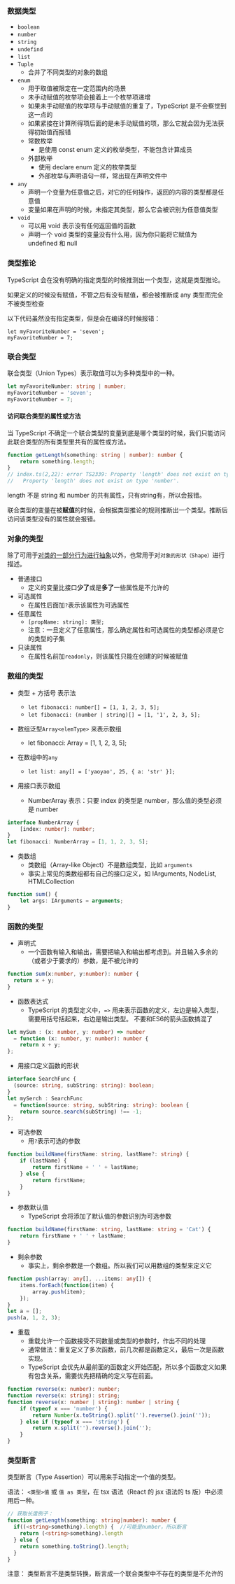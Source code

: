### 数据类型

 - `boolean`
 - `number`
 - `string`
 - `undefind`
 - `list`
 - `Tuple`
   - 合并了不同类型的对象的数组
 - `enum`
   - 用于取值被限定在一定范围内的场景
   - 未手动赋值的枚举项会接着上一个枚举项递增
   - 如果未手动赋值的枚举项与手动赋值的重复了，TypeScript 是不会察觉到这一点的
   - 如果紧接在计算所得项后面的是未手动赋值的项，那么它就会因为无法获得初始值而报错
   - 常数枚举
     - 是使用 const enum 定义的枚举类型，不能包含计算成员
   - 外部枚举
     - 使用 declare enum 定义的枚举类型
     - 外部枚举与声明语句一样，常出现在声明文件中
 - `any`
   - 声明一个变量为任意值之后，对它的任何操作，返回的内容的类型都是任意值
   - 变量如果在声明的时候，未指定其类型，那么它会被识别为任意值类型
 - `void`
   - 可以用 void 表示没有任何返回值的函数
   - 声明一个 void 类型的变量没有什么用，因为你只能将它赋值为 undefined 和 null


### 类型推论
TypeScript 会在没有明确的指定类型的时候推测出一个类型，这就是类型推论。

如果定义的时候没有赋值，不管之后有没有赋值，都会被推断成 any 类型而完全不被类型检查

以下代码虽然没有指定类型，但是会在编译的时候报错：
```
let myFavoriteNumber = 'seven';
myFavoriteNumber = 7;
```

### 联合类型
联合类型（Union Types）表示取值可以为多种类型中的一种。
```ts
let myFavoriteNumber: string | number;
myFavoriteNumber = 'seven';
myFavoriteNumber = 7;
```

#### 访问联合类型的属性或方法

当 TypeScript 不确定一个联合类型的变量到底是哪个类型的时候，我们只能访问此联合类型的所有类型里共有的属性或方法。
```ts
function getLength(something: string | number): number {
    return something.length;
}
// index.ts(2,22): error TS2339: Property 'length' does not exist on type 'string | number'.
//   Property 'length' does not exist on type 'number'.
```
length 不是 string 和 number 的共有属性，只有string有，所以会报错。

联合类型的变量在被**赋值**的时候，会根据类型推论的规则推断出一个类型。推断后访问该类型没有的属性就会报错。


### 对象的类型

除了可用于[对类的一部分行为进行抽象](https://ts.xcatliu.com/advanced/class-and-interfaces.html#%E7%B1%BB%E5%AE%9E%E7%8E%B0%E6%8E%A5%E5%8F%A3)以外，也常用于对`对象的形状（Shape）`进行描述。

 - 普通接口
   - 定义的变量比接口**少了**或是**多了**一些属性是不允许的
 - 可选属性
   - 在属性后面加`?`表示该属性为可选属性
 - 任意属性
   - `[propName: string]: 类型;`
   - 注意：一旦定义了任意属性，那么确定属性和可选属性的类型都必须是它的类型的子集
 - 只读属性
   - 在属性名前加`readonly`，则该属性只能在创建的时候被赋值


### 数组的类型

 - 类型 + 方括号 表示法
   - `let fibonacci: number[] = [1, 1, 2, 3, 5];`
   - `let fibonacci: (number | string)[] = [1, '1', 2, 3, 5];`

 - 数组泛型`Array<elemType>` 来表示数组
   - let fibonacci: Array<number> = [1, 1, 2, 3, 5];

 - 在数组中的`any`

   - `let list: any[] = ['yaoyao', 25, { a: 'str' }];`
 - 用接口表示数组
   - NumberArray 表示：只要 index 的类型是 number，那么值的类型必须是 number
```ts
interface NumberArray {
    [index: number]: number;
}
let fibonacci: NumberArray = [1, 1, 2, 3, 5];
```

 - 类数组
   - 类数组（Array-like Object）不是数组类型，比如 `arguments`
   - 事实上常见的类数组都有自己的接口定义，如 IArguments, NodeList, HTMLCollection
```ts
function sum() {
    let args: IArguments = arguments;
}
```

### 函数的类型

 - 声明式
   - 一个函数有输入和输出，需要把输入和输出都考虑到。并且输入多余的（或者少于要求的）参数，是不被允许的
```ts
function sum(x:number, y:number): number {
  return x + y;
}
```

 - 函数表达式
   -  TypeScript 的类型定义中，`=>` 用来表示函数的定义，左边是输入类型，需要用括号括起来，右边是输出类型。 不要和ES6的箭头函数搞混了
```ts
let mySum : (x: number, y: number) => number
  = function (x: number, y: number): number {
    return x + y;
};
```

 - 用接口定义函数的形状
```ts
interface SearchFunc {
  (source: string, subString: string): boolean;
}
let mySerch : SearchFunc
  = function(source: string, subString: string): boolean {
    return source.search(subString) !== -1;
};
```

 - 可选参数
   - 用`?`表示可选的参数
```ts
function buildName(firstName: string, lastName?: string) {
    if (lastName) {
        return firstName + ' ' + lastName;
    } else {
        return firstName;
    }
}
```

 - 参数默认值
   - TypeScript 会将添加了默认值的参数识别为可选参数
```ts
function buildName(firstName: string, lastName: string = 'Cat') {
    return firstName + ' ' + lastName;
}
```

 - 剩余参数
   - 事实上，剩余参数是一个数组。所以我们可以用数组的类型来定义它
```ts
function push(array: any[], ...items: any[]) {
    items.forEach(function(item) {
        array.push(item);
    });
}
let a = [];
push(a, 1, 2, 3);
```

 - 重载
   - 重载允许一个函数接受不同数量或类型的参数时，作出不同的处理
   - 通常做法：重复定义了多次函数，前几次都是函数定义，最后一次是函数实现。
   - TypeScript 会优先从最前面的函数定义开始匹配，所以多个函数定义如果有包含关系，需要优先把精确的定义写在前面。
```ts
function reverse(x: number): number;
function reverse(x: string): string;
function reverse(x: number | string): number | string {
    if (typeof x === 'number') {
        return Number(x.toString().split('').reverse().join(''));
    } else if (typeof x === 'string') {
        return x.split('').reverse().join('');
    }
}
```

### 类型断言
类型断言（Type Assertion）可以用来手动指定一个值的类型。

语法： `<类型>值` 或 `值 as 类型`，在 tsx 语法（React 的 jsx 语法的 ts 版）中必须用后一种。
```ts
// 获取长度例子：
function getLength(something: string|number): number {
  if((<string>something).length) {  //可能是number，所以断言
    return (<string>something).length
  } else {
    return something.toString().length;
  }
}
```

注意： 类型断言不是类型转换，断言成一个联合类型中不存在的类型是不允许的
